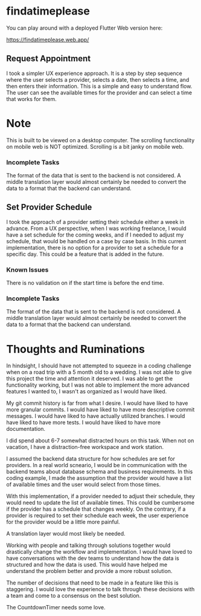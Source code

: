 # findatimeplease

You can play around with a deployed Flutter Web version here:

https://findatimeplease.web.app/

## Request Appointment

I took a simpler UX experience approach. It is a step by step sequence where the user selects a provider, selects a date, then selects a time, and then enters their information. This is a simple and easy to understand flow. The user can see the available times for the provider and can select a time that works for them.

# Note

This is built to be viewed on a desktop computer. The scrolling functionality on mobile web is NOT optimized. Scrolling is a bit janky on mobile web.

### Incomplete Tasks

The format of the data that is sent to the backend is not considered. A middle translation layer would almost certainly be needed to convert the data to a format that the backend can understand.

## Set Provider Schedule

I took the approach of a provider setting their schedule either a week in advance. From a UX perspective, when I was working freelance, I would have a set schedule for the coming weeks, and if I needed to adjust my schedule, that would be handled on a case by case basis. In this current implementation, there is no option for a provider to set a schedule for a specific day. This could be a feature that is added in the future.

### Known Issues

There is no validation on if the start time is before the end time.

### Incomplete Tasks

The format of the data that is sent to the backend is not considered. A middle translation layer would almost certainly be needed to convert the data to a format that the backend can understand.

# Thoughts and Ruminations

In hindsight, I should have not attempted to squeeze in a coding challenge when on a road trip with a 5 month old to a wedding. I was not able to give this project the time and attention it deserved. I was able to get the functionality working, but I was not able to implement the more advanced features I wanted to, I wasn't as organized as I would have liked.

My git commit history is far from what I desire. I would have liked to have more granular commits. I would have liked to have more descriptive commit messages. I would have liked to have actually utilized branches. I would have liked to have more tests. I would have liked to have more documentation.

I did spend about 6-7 somewhat distracted hours on this task. When not on vacation, I have a distraction-free workspace and work station.

I assumed the backend data structure for how schedules are set for providers. In a real world scneario, I would be in communication with the backend teams about database schema and business requirements. In this coding example, I made the assumption that the provider would have a list of available times and the user would select from those times.

With this implementation, if a provider needed to adjust their schedule, they would need to update the list of available times. This could be cumbersome if the provider has a schedule that changes weekly. On the contrary, if a provider is required to set their schedule each week, the user experience for the provider would be a little more painful.

A translation layer would most likely be needed.

Working with people and talking through solutions together would drastically change the workflow and implementation. I would have loved to have conversations with the dev teams to understand how the data is structured and how the data is used. This would have helped me understand the problem better and provide a more robust solution.

The number of decisions that need to be made in a feature like this is staggering. I would love the experience to talk through these decisions with a team and come to a consensus on the best solution.

The CountdownTimer needs some love.
